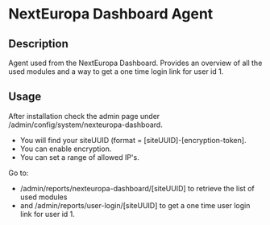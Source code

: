 # NextEuropa Dashboard Agent
## Description
Agent used from the NextEuropa Dashboard. 
Provides an overview of all the used modules and a way to get a one time login link for user id 1.

## Usage
After installation check the admin page under /admin/config/system/nexteuropa-dashboard.
* You will find your siteUUID (format = [siteUUID]-[encryption-token].
* You can enable encryption.
* You can set a range of allowed IP's.

Go to:
* /admin/reports/nexteuropa-dashboard/[siteUUID] to retrieve the list of used modules
* and /admin/reports/user-login/[siteUUID] to get a one time user login link for user id 1.
